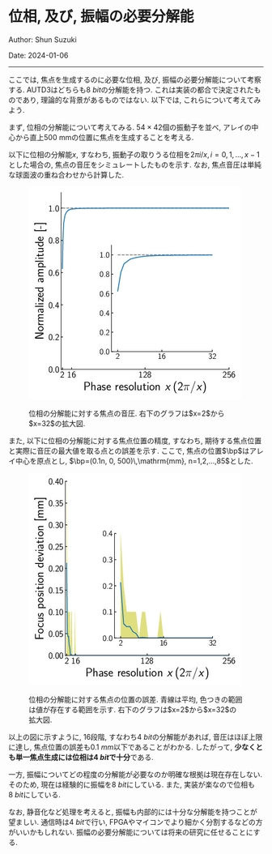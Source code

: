 # 位相, 及び, 振幅の必要分解能

Author: Shun Suzuki

Date: 2024-01-06

- - -

ここでは, 焦点を生成するのに必要な位相, 及び, 振幅の必要分解能について考察する. 
AUTD3はどちらも$\SI{8}{bit}$の分解能を持つ.
これは実装の都合で決定されたものであり, 理論的な背景があるものではない.
以下では, これらについて考えてみよう.

まず, 位相の分解能について考えてみる. $54\times 42$個の振動子を並べ, アレイの中心から直上500 mmの位置に焦点を生成することを考える.

以下に位相の分解能$x$, すなわち, 振動子の取りうる位相を$2\pi i/x, i=0,1,...,x-1$とした場合の, 焦点の音圧をシミュレートしたものを示す.
なお, 焦点音圧は単純な球面波の重ね合わせから計算した.

<figure>
<p> <img src="../fig/theory/res/amp_vs_res.jpg" /> </p>
<figcaption>位相の分解能に対する焦点の音圧. 右下のグラフは$x=2$から$x=32$の拡大図.</figcaption>
</figure>

また, 以下に位相の分解能に対する焦点位置の精度, すなわち, 期待する焦点位置と実際に音圧の最大値を取る点との誤差を示す.
ここで, 焦点の位置$\bp$はアレイ中心を原点とし, $\bp=(0.1n, 0, 500)\,\mathrm{mm}, n=1,2,...,85$とした.

<figure>
<p> <img src="../fig/theory/res/pos_vs_res.jpg" /> </p>
<figcaption>位相の分解能に対する焦点の位置の誤差.
青線は平均, 色つきの範囲は値が存在する範囲を示す. 右下のグラフは$x=2$から$x=32$の拡大図.</figcaption>
</figure>

以上の図に示すように, 16段階, すなわち$\SI{4}{bit}$の分解能があれば, 音圧はほぼ上限に達し, 焦点位置の誤差も$\SI{0.1}{mm}$以下であることがわかる.
したがって, **少なくとも単一焦点生成には位相は$\SI{4}{bit}$で十分**である.

一方, 振幅についてどの程度の分解能が必要なのか明確な根拠は現在存在しない.
そのため, 現在は経験的に振幅を$\SI{8}{bit}$にしている.
また, 実装が楽なので位相も$\SI{8}{bit}$にしている.

なお, 静音化など処理を考えると, 振幅も内部的には十分な分解能を持つことが望ましい.
通信時は$\SI{4}{bit}$で行い, FPGAやマイコンでより細かく分割するなどの方がいいかもしれない.
振幅の必要分解能については将来の研究に任せることにする.
